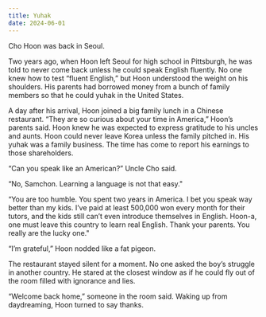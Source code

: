 ```yaml
---
title: Yuhak
date: 2024-06-01
---
```


Cho Hoon was back in Seoul.

Two years ago, when Hoon left Seoul for high school in Pittsburgh, he was told to never come back unless he could speak English fluently. No one knew how to test “fluent English,” but Hoon understood the weight on his shoulders. His parents had borrowed money from a bunch of family members so that he could yuhak in the United States.

A day after his arrival, Hoon joined a big family lunch in a Chinese restaurant. “They are so curious about your time in America,” Hoon’s parents said. Hoon knew he was expected to express gratitude to his uncles and aunts. Hoon could never leave Korea unless the family pitched in. His yuhak was a family business. The time has come to report his earnings to those shareholders.

“Can you speak like an American?” Uncle Cho said.

“No, Samchon. Learning a language is not that easy."

“You are too humble. You spent two years in America. I bet you speak way better than my kids. I’ve paid at least 500,000 won every month for their tutors, and the kids still can’t even introduce themselves in English. Hoon-a, one must leave this country to learn real English. Thank your parents. You really are the lucky one."

“I’m grateful,” Hoon nodded like a fat pigeon.

The restaurant stayed silent for a moment. No one asked the boy’s struggle in another country. He stared at the closest window as if he could fly out of the room filled with ignorance and lies.

“Welcome back home,” someone in the room said. Waking up from daydreaming, Hoon turned to say thanks.